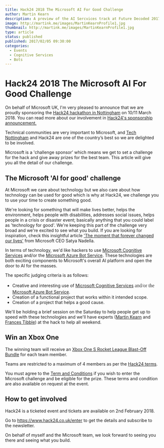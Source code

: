 ```yaml
---
title: Hack24 2018 The Microsoft AI For Good Challenge
author: Martin Kearn
description: A preview of the AI Sercvices track at Future Decoded 2017.
image: http://martink.me/images/MartinKearnProfile1.jpg
thumbnail: http://martink.me/images/MartinKearnProfile1.jpg
type: article
status: published
published: 2017/02/05 09:30:00
categories: 
  - Events
  - Cognitive Services
  - Bots
---
```


# Hack24 2018 The Microsoft AI For Good Challenge

On behalf of Microsoft UK, I'm very pleased to announce that we are proudly sponsoring the <a href="https://www.hack24.co.uk">Hack24 hackathon in Nottingham</a> on 10/11 March 2018. You can read more about our involvement in <a href="https://www.hack24.co.uk/blog/2018/1/10/microsoft-is-a-challenge-sponsor-for-hack24-2018"></a><a href="https://www.hack24.co.uk/blog/2018/1/10/microsoft-is-a-challenge-sponsor-for-hack24-2018">Hack24's sponsorship announcement.</a>

Technical communities are very important to Microsoft, and <a href="https://www.technottingham.com/">Tech Nottingham</a> and Hack24 are one of the country’s best so we are delighted to be involved.

Microsoft is a 'challenge sponsor' which means we get to set a challenge for the hack and give away prizes for the best team. This article will give you all the detail of our challenge.

<h2>The Microsoft 'AI for good' challenge</h2>
At Microsoft we care about technology but we also care about how technology can be used for good which is why at Hack24, we challenge you to use your time to create something good.

We're looking for something that will make lives better, helps the environment, helps people with disabilities, addresses social issues, helps people in a crisis or disaster event; basically anything that you could label as 'technology for good'. We're keeping this part of the challenge very broad and we're excited to see what you build. If you are looking for inspiration, check this insightful article <a href="https://www.linkedin.com/pulse/moment-forever-changed-our-lives-satya-nadella/">'The moment that forever changed our lives'</a> from Microsoft CEO Satya Nadella.

In terms of technology, we'd like hackers to use <a href="https://azure.microsoft.com/en-gb/services/cognitive-services/">Microsoft Cognitive Services</a> and/or the <a href="https://azure.microsoft.com/en-gb/services/bot-service/">Microsoft Azure Bot Service</a>. These technologies are both exciting components to Microsoft's overall AI platform and open the door to AI for the masses.

The specific judging criteria is as follows:
<ul>
 	<li>Creative and interesting use of <a href="https://azure.microsoft.com/en-gb/services/cognitive-services/">Microsoft Cognitive Services</a><span style="float: none;background-color: transparent;color: #333333;cursor: text;font-family: Georgia,'Times New Roman','Bitstream Charter',Times,serif;font-size: 16px;font-style: normal;font-variant: normal;font-weight: 400;letter-spacing: normal;line-height: 24px;text-align: left;text-decoration: none;text-indent: 0px"> and/or the </span><a href="https://azure.microsoft.com/en-gb/services/bot-service/">Microsoft Azure Bot Service</a>.</li>
 	<li>Creation of a functional project that works within it intended scope.</li>
 	<li>Creation of a project that helps a good cause.</li>
</ul>

We'll be holding a brief session on the Saturday to help people get up to speed with these technologies and we'll have experts (<a href="http://martink.me/">Martin Kearn</a> and <a href="https://twitter.com/frances_tibble">Frances Tibble</a>) at the hack to help all weekend.

<h2>Win an Xbox One</h2>
The winning team will receive an <a href="https://www.xbox.com/en-GB/xbox-one/consoles/xbox-one-s/rocket-league-blast-off-500gb">Xbox One S Rocket League Blast-Off Bundle</a> for each team member.

Teams are restricted to a maximum of 4 members as per the <a href="https://www.hack24.co.uk/faq/">Hack24 terms</a>.

You must agree to the <a href="https://1drv.ms/w/s!ApiDsT2045uZgYubFwsLHNWF_R6tvyA">Term and Conditions</a> if you wish to enter the Microsoft challenge and be eligible for the prize. These terms and condition are also available on request at the event.

<h2>How to get involved</h2>
Hack24 is a ticketed event and tickets are available on 2nd February 2018.

Go to <a href="https://www.hack24.co.uk/enter">https://www.hack24.co.uk/enter</a> to get the details and subscribe to the newsletter.

On behalf of myself and the Microsoft team, we look forward to seeing you there and seeing what you build.
